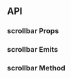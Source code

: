 ## API

### scrollbar Props

<field-table :data="scrollbarProps"/>

### scrollbar Emits

<field-table :data="scrollbarEmits" type="emits"/>

### scrollbar Method

<field-table :data="scrollbarMethod" type="methods"/>

<script setup>
import { ref } from 'vue';

const scrollbarProps = ref([
  {
    name: 'type',
    desc: '类型',
    type: "'track' | 'embed'",
    value: "'embed'",
  },
  {
    name: 'outer-class',
    desc: '外层的类名',
    type: 'ClassName',
    value: '-',
  },
  {
    name: 'outer-style',
    desc: '外层的样式',
    type: 'StyleValue',
    value: '-',
  },
]);

const scrollbarEmits = ref([
  {
    name: 'scroll',
    desc: '滚动时触发',
    type: '-',
    value: '-',
  },
]);

const scrollbarMethod = ref([
  {
    name: 'scrollTo',
    desc: '滚动',
    type: 'options: number | {left?: number;top?: number}',
    value: 'y: number',
  },
  {
    name: 'scrollTop',
    desc: '纵向滚动',
    type: 'top: number',
    value: '-',
  },
  {
    name: 'scrollLeft',
    desc: '横向滚动',
    type: 'left: number',
    value: '-',
  },
]);
</script>
